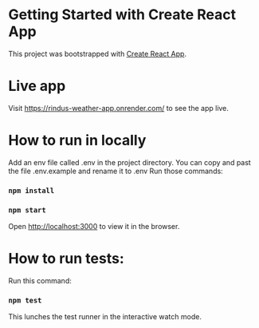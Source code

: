 # Getting Started with Create React App

This project was bootstrapped with [Create React App](https://github.com/facebook/create-react-app).

# Live app
Visit https://rindus-weather-app.onrender.com/ to see the app live.

# How to run in locally
Add an env file called .env in the project directory. You can copy and past the file .env.example and rename it to .env
Run those commands: 
### `npm install` 
### `npm start` 
Open [http://localhost:3000](http://localhost:3000) to view it in the browser.

# How to run tests:
Run this command:
### `npm test`
This lunches the test runner in the interactive watch mode.
